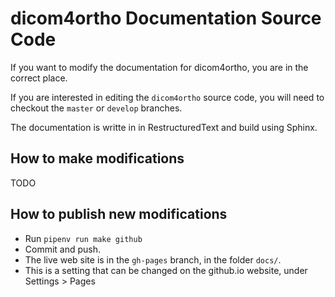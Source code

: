 # dicom4ortho Documentation Source Code

If you want to modify the documentation for dicom4ortho, you are in the correct
place.

If you are interested in editing the `dicom4ortho` source code, you will need
to checkout the `master` or `develop` branches.

The documentation is writte in in RestructuredText and build using Sphinx.

## How to make modifications

TODO

## How to publish new modifications

* Run `pipenv run make github`
* Commit and push.
* The live web site is in the `gh-pages` branch, in the folder `docs/`.
* This is a setting that can be changed on the github.io website, under
  Settings > Pages



